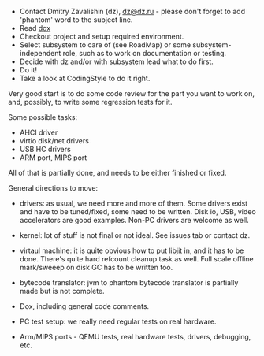   * Contact Dmitry Zavalishin (dz), dz@dz.ru - please don't forget to add 'phantom' word to the subject line.
  * Read [dox](http://code.google.com/p/phantomuserland/source/browse/#svn/trunk/doc)
  * Checkout project and setup required environment.
  * Select subsystem to care of (see RoadMap) or some subsystem-independent role, such as to work on documentation or testing.
  * Decide with dz and/or with subsystem lead what to do first.
  * Do it!
  * Take a look at CodingStyle to do it right.

Very good start is to do some code review for the part you want to work on, and, possibly, to write some regression tests for it.

Some possible tasks:

  * AHCI driver
  * virtio disk/net drivers
  * USB HC drivers
  * ARM port, MIPS port

All of that is partially done, and needs to be either finished or fixed.

General directions to move:

  * drivers: as usual, we need more and more of them. Some drivers exist and have to be tuned/fixed, some need to be written. Disk io, USB, video accelerators are good examples. Non-PC drivers are welcome as well.

  * kernel: lot of stuff is not final or not ideal. See issues tab or contact dz.

  * virtaul machine: it is quite obvious how to put libjit in, and it has to be done. There's quite hard refcount cleanup task as well. Full scale offline mark/sweeep on disk GC has to be written too.

  * bytecode translator: jvm to phantom bytecode translator is partially made but is not complete.

  * Dox, including general code comments.

  * PC test setup: we really need regular tests on real hardware.

  * Arm/MIPS ports - QEMU tests, real hardware tests, drivers, debugging, etc.
